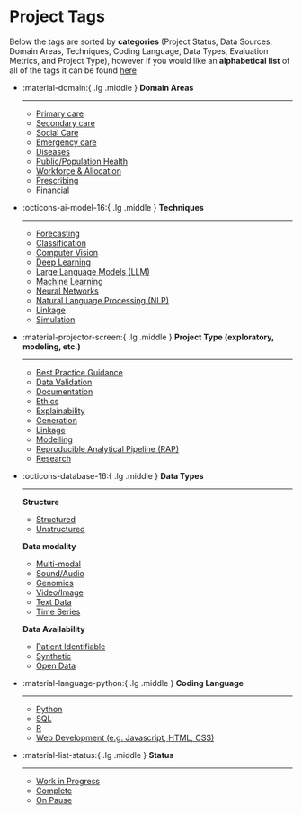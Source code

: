 # Project Tags

Below the tags are sorted by **categories** (Project Status, Data Sources, Domain Areas, Techniques, Coding Language, Data Types, Evaluation Metrics, and Project Type), however if you would like an **alphabetical list** of all of the tags it can be found [here](#accuracy)

<div class="grid cards" markdown>



-   :material-domain:{ .lg .middle } __Domain Areas__

    ---

    * [Primary care](#primary-care)
    * [Secondary care](#secondary-care)
    * [Social Care](#social-care)
    * [Emergency care](#emergency-care)
    * [Diseases](#diseases)
    * [Public/Population Health](#population-health)
    * [Workforce & Allocation](#workforce)
    * [Prescribing](#prescribing)
    * [Financial](#financial)
    
-   :octicons-ai-model-16:{ .lg .middle } __Techniques__

    ---

    * [Forecasting](#forecasting)
    * [Classification](#classification)
    * [Computer Vision](#computer-vision)
    * [Deep Learning](#deep-learning)
    * [Large Language Models (LLM)](#llm)
    * [Machine Learning](#machine-learning)
    * [Neural Networks](#neural-networks)
    * [Natural Language Processing (NLP)](#nlp)
    * [Linkage](#linkage)
    * [Simulation](#simulation)

-   :material-projector-screen:{ .lg .middle } __Project Type (exploratory, modeling, etc.)__

    ---

    * [Best Practice Guidance](#best-practice)
    * [Data Validation](#data-validation)
    * [Documentation](#documentation)
    * [Ethics](#ethics)
    * [Explainability](#explainability)
    * [Generation](#generation)
    * [Linkage](#linkage)
    * [Modelling](#modelling)
    * [Reproducible Analytical Pipeline (RAP)](#rap)
    * [Research](#research)

-   :octicons-database-16:{ .lg .middle } __Data Types__

    ---

    **Structure** 

    * [Structured](#structured-data)
    * [Unstructured](#unstructured-data)
    
    **Data modality**

    * [Multi-modal](#multi-modal)
    * [Sound/Audio](#audio-data)
    * [Genomics](#genomics-data)
    * [Video/Image](#visual-data)
    * [Text Data](#text-data)
    * [Time Series](#time-series)

    **Data Availability**

    * [Patient Identifiable](#pii)
    * [Synthetic](#synthetic-data)
    * [Open Data](#open-data)

-   :material-language-python:{ .lg .middle } __Coding Language__

    ---
    * [Python](#python)
    * [SQL](#sql)
    * [R](#r)
    * [Web Development (e.g. Javascript, HTML, CSS)](#webdev)

-   :material-list-status:{ .lg .middle } __Status__

    ---

    * [Work in Progress](#WIP)
    * [Complete](#complete)
    * [On Pause](#paused)

</div>